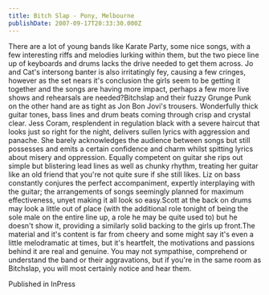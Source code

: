 ```yaml
---
title: Bitch Slap - Pony, Melbourne
publishDate: 2007-09-17T20:33:30.000Z
---
```

There are a lot of young bands like Karate Party, some nice songs, with a few interesting riffs and melodies lurking within them, but the two piece line up of keyboards and drums lacks the drive needed to get them across. Jo and Cat's intersong banter is also irritatingly fey, causing a few cringes, however as the set nears it's conclusion the girls seem to be getting it together and the songs are having more impact, perhaps a few more live shows and rehearsals are needed?Bitchslap and their fuzzy Grunge Punk on the other hand are as tight as Jon Bon Jovi's trousers. Wonderfully thick guitar tones, bass lines and drum beats coming through crisp and crystal clear. Jess Coram, resplendent in regulation black with a severe haircut that looks just so right for the night, delivers sullen lyrics with aggression and panache. She barely acknowledges the audience between songs but still possesses and emits a certain confidence and charm whilst spitting lyrics about misery and oppression. Equally competent on guitar she rips out simple but blistering lead lines as well as chunky rhythm, treating her guitar like an old friend that you're not quite sure if she still likes. Liz on bass constantly conjures the perfect accompaniment, expertly interplaying with the guitar; the arrangements of songs seemingly planned for maximum effectiveness, unyet making it all look so easy.Scott at the back on drums may look a little out of place (with the additional role tonight of being the sole male on the entire line up, a role he may be quite used to) but he doesn't show it, providing a similarly solid backing to the girls up front.The material and it's content is far from cheery and some might say it's even a little melodramatic at times, but it's heartfelt, the motivations and passions behind it are real and genuine. You may not sympathise, comprehend or understand the band or their aggravations, but if you're in the same room as Bitchslap, you will most certainly notice and hear them.


Published in InPress
